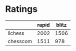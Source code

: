 # Ratings

|          | rapid | blitz |
|----------|-------|-------|
| lichess  | 2002 | 1506 |
| chesscom | 1511 | 978 |
